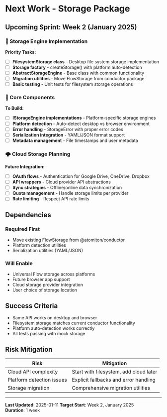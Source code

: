 # Next Work - Storage Package

## Upcoming Sprint: Week 2 (January 2025)

### 🎯 Storage Engine Implementation

**Priority Tasks:**

- [ ] **FilesystemStorage class** - Desktop file system storage implementation
- [ ] **Storage factory** - createStorage() with platform auto-detection
- [ ] **AbstractStorageEngine** - Base class with common functionality
- [ ] **Migration utilities** - Move FlowStorage from conductor package
- [ ] **Basic testing** - Unit tests for filesystem storage operations

### 🔧 Core Components

**To Build:**

- [ ] **IStorageEngine implementations** - Platform-specific storage engines
- [ ] **Platform detection** - Auto-detect desktop vs browser environment
- [ ] **Error handling** - StorageError with proper error codes
- [ ] **Serialization integration** - YAML/JSON format support
- [ ] **Metadata management** - File timestamps and user metadata

### 🌩️ Cloud Storage Planning

**Future Integration:**

- [ ] **OAuth flows** - Authentication for Google Drive, OneDrive, Dropbox
- [ ] **API wrappers** - Cloud provider API abstractions
- [ ] **Sync strategies** - Offline/online data synchronization
- [ ] **Quota management** - Handle storage limits per provider
- [ ] **Rate limiting** - Respect API rate limits

## Dependencies

### Required First

- Move existing FlowStorage from @atomiton/conductor
- Platform detection utilities
- Serialization utilities (YAML/JSON)

### Will Enable

- Universal Flow storage across platforms
- Future browser app support
- Cloud storage provider integration
- User choice of storage location

## Success Criteria

- Same API works on desktop and browser
- Filesystem storage matches current conductor functionality
- Platform auto-detection works correctly
- All tests passing with mock storage

## Risk Mitigation

| Risk                      | Mitigation                             |
| ------------------------- | -------------------------------------- |
| Cloud API complexity      | Start with filesystem, add cloud later |
| Platform detection issues | Explicit fallbacks and error handling  |
| Storage migration         | Comprehensive migration utilities      |

---

**Last Updated**: 2025-01-11 **Target Start**: Week 2, January 2025  
**Duration**: 1 week
